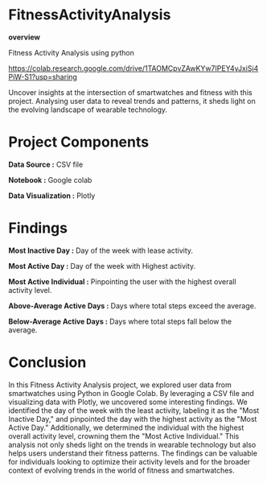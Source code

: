 # FitnessActivityAnalysis

**overview**

Fitness Activity Analysis using python

https://colab.research.google.com/drive/1TAOMCpvZAwKYw7IPEY4yJxiSj4PiW-S1?usp=sharing

Uncover insights at the intersection of smartwatches and fitness with this project. Analysing user data to reveal trends and patterns, it sheds light on the evolving landscape of wearable technology.

# Project Components

**Data Source :** CSV file

**Notebook :** Google colab

**Data Visualization :** Plotly

# Findings

**Most Inactive Day :** Day of the week with lease activity.

**Most Active Day :** Day of the week with Highest activity.

**Most Active Individual :** Pinpointing the user with the highest overall activity level.

**Above-Average Active Days :** Days where total steps exceed the average.

**Below-Average Active Days :** Days where total steps fall below the average.

# Conclusion

In this Fitness Activity Analysis project, we explored user data from smartwatches using Python in Google Colab. By leveraging a CSV file and visualizing data with Plotly, we uncovered some interesting findings. We identified the day of the week with the least activity, labeling it as the "Most Inactive Day," and pinpointed the day with the highest activity as the "Most Active Day." Additionally, we determined the individual with the highest overall activity level, crowning them the "Most Active Individual." This analysis not only sheds light on the trends in wearable technology but also helps users understand their fitness patterns. The findings can be valuable for individuals looking to optimize their activity levels and for the broader context of evolving trends in the world of fitness and smartwatches.




